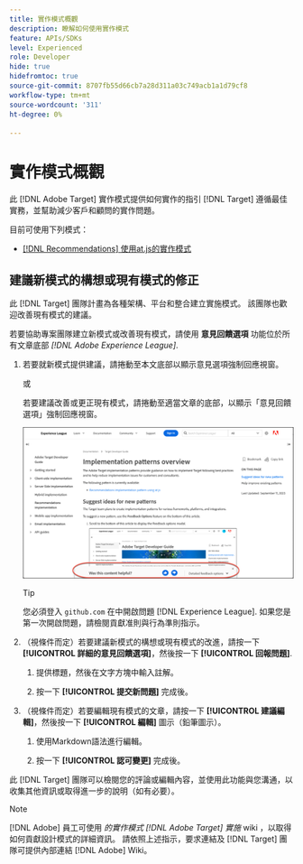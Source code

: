 ```yaml
---
title: 實作模式概觀
description: 瞭解如何使用實作模式
feature: APIs/SDKs
level: Experienced
role: Developer
hide: true
hidefromtoc: true
source-git-commit: 8707fb55d66cb7a28d311a03c749acb1a1d79cf8
workflow-type: tm+mt
source-wordcount: '311'
ht-degree: 0%

---
```


# 實作模式概觀

此 [!DNL Adobe Target] 實作模式提供如何實作的指引 [!DNL Target] 遵循最佳實務，並幫助減少客戶和顧問的實作問題。

目前可使用下列模式：

* [[!DNL Recommendations] 使用at.js的實作模式](/help/dev/patterns/recs-atjs/recs-implementation-pattern-atjs.md)

## 建議新模式的構想或現有模式的修正

此 [!DNL Target] 團隊計畫為各種架構、平台和整合建立實施模式。 該團隊也歡迎改善現有模式的建議。

若要協助專案團隊建立新模式或改善現有模式，請使用 **意見回饋選項** 功能位於所有文章底部 *[!DNL Adobe Experience League]*.

1. 若要就新模式提供建議，請捲動至本文底部以顯示意見選項強制回應視窗。

   或 

   若要建議改善或更正現有模式，請捲動至適當文章的底部，以顯示「意見回饋選項」強制回應視窗。

   ![Experience League中的意見回饋選項模型](/help/dev/patterns/assets/feedback-options.png)

   >[!TIP]
   >
   >您必須登入 `github.com` 在中開啟問題 [!DNL Experience League]. 如果您是第一次開啟問題，請檢閱貢獻准則與行為準則指示。

1. （視條件而定）若要建議新模式的構想或現有模式的改進，請按一下 **[!UICONTROL 詳細的意見回饋選項]**，然後按一下 **[!UICONTROL 回報問題]**.

   1. 提供標題，然後在文字方塊中輸入註解。

   1. 按一下 **[!UICONTROL 提交新問題]** 完成後。

1. （視條件而定）若要編輯現有模式的文章，請按一下 **[!UICONTROL 建議編輯]**，然後按一下 **[!UICONTROL 編輯]** 圖示（鉛筆圖示）。

   1. 使用Markdown語法進行編輯。

   1. 按一下 **[!UICONTROL 認可變更]** 完成後。

此 [!DNL Target] 團隊可以檢閱您的評論或編輯內容，並使用此功能與您溝通，以收集其他資訊或取得進一步的說明（如有必要）。

>[!NOTE]
>
>[!DNL Adobe] 員工可使用 *的實作模式 [!DNL Adobe Target] 實施* wiki ，以取得如何貢獻設計模式的詳細資訊。 請依照上述指示，要求連結及 [!DNL Target] 團隊可提供內部連結 [!DNL Adobe] Wiki。













